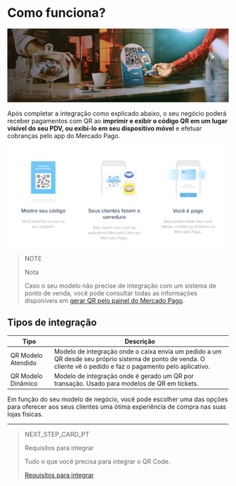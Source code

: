 # Como funciona?

![Pagamentos QR Mercado Pago](/images/mobile/qr_mla2.es.png)

Após completar a integração como explicado abaixo, o seu negócio poderá receber pagamentos com QR ao **imprimir e exibir o código QR em um lugar visível do seu PDV, ou exibi-lo em seu dispositivo móvel** e efetuar cobranças pelo app do Mercado Pago.

![Flujo QR](/images/mobile/qr_flujo.pt.png)

> NOTE
>
> Nota
>
> Caso o seu modelo não precise de integração com um sistema de ponto de venda, você pode consultar todas as informações disponíveis em [gerar QR pelo painel do Mercado Pago](/developers/pt/docs/qr-code/integrations-front).

## Tipos de integração

| Tipo | Descrição |
| --- | --- |
| QR Modelo Atendido | Modelo de integração onde o caixa envia um pedido a um QR desde seu próprio sistema de ponto de venda. O cliente vê o pedido e faz o pagamento pelo aplicativo. |
| QR Modelo Dinâmico | Modelo de integração onde é gerado um QR por transação. Usado para modelos de QR em tickets. |


Em função do seu modelo de negócio, você pode escolher uma das opções para oferecer aos seus clientes uma ótima experiência de compra nas suas lojas físicas.


---

> NEXT_STEP_CARD_PT
>
> Requisitos para integrar
>
> Tudo o que você precisa para integrar o QR Code.
>
> [Requisitos para integrar](https://www.mercadopago[FAKER][URL][DOMAIN]/developers/pt/docs/qr-code/pre-requisites)